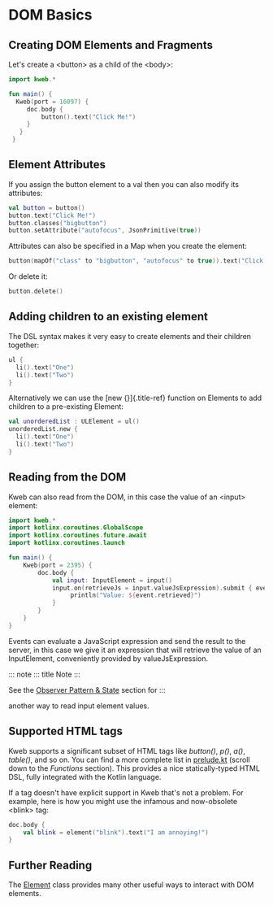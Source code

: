 # DOM Basics

## Creating DOM Elements and Fragments

Let's create a \<button\> as a child of the \<body\>:

```kotlin
import kweb.*

fun main() {
  Kweb(port = 16097) {
     doc.body {
         button().text("Click Me!")
     }
   }
 }
```

## Element Attributes

If you assign the button element to a val then you can also modify its
attributes:

```kotlin
val button = button()
button.text("Click Me!")
button.classes("bigbutton")
button.setAttribute("autofocus", JsonPrimitive(true))
```

Attributes can also be specified in a Map when you create the element:

```kotlin
button(mapOf("class" to "bigbutton", "autofocus" to true)).text("Click Me!")
```

Or delete it:

```kotlin
button.delete()
```

## Adding children to an existing element

The DSL syntax makes it very easy to create elements and their children
together:

```kotlin
ul {
  li().text("One")
  li().text("Two")
}
```

Alternatively we can use the [new {}]{.title-ref} function on Elements
to add children to a pre-existing Element:

```kotlin
val unorderedList : ULElement = ul()
unorderedList.new {
  li().text("One")
  li().text("Two")
}
```

## Reading from the DOM

Kweb can also read from the DOM, in this case the value of an \<input\>
element:

```kotlin
import kweb.*
import kotlinx.coroutines.GlobalScope
import kotlinx.coroutines.future.await
import kotlinx.coroutines.launch

fun main() {
    Kweb(port = 2395) {
        doc.body {
            val input: InputElement = input()
            input.on(retrieveJs = input.valueJsExpression).submit { event ->
                 println("Value: ${event.retrieved}")
            }
        }
    }
}
```

Events can evaluate a JavaScript expression and send the result to the
server, in this case we give it an expression that will retrieve the
value of an InputElement, conveniently provided by valueJsExpression.

::: note
::: title
Note
:::

See the [Observer Pattern &
State](https://docs.kweb.io/en/latest/state.html#binding-a-kvar-to-an-input-element-s-value)
section for
:::

another way to read input element values.

## Supported HTML tags

Kweb supports a significant subset of HTML tags like *button()*, *p()*,
*a()*, *table()*, and so on. You can find a more complete list in
[prelude.kt](https://github.com/kwebio/kweb-core/blob/master/src/main/kotlin/kweb/prelude.kt)
(scroll down to the *Functions* section). This provides a nice
statically-typed HTML DSL, fully integrated with the Kotlin language.

If a tag doesn't have explicit support in Kweb that's not a problem.
For example, here is how you might use the infamous and now-obsolete
\<blink\> tag:

```kotlin
doc.body {
    val blink = element("blink").text("I am annoying!")
}
```

## Further Reading

The
[Element](https://github.com/kwebio/kweb-core/blob/master/src/main/kotlin/kweb/Element.kt)
class provides many other useful ways to interact with DOM elements.
